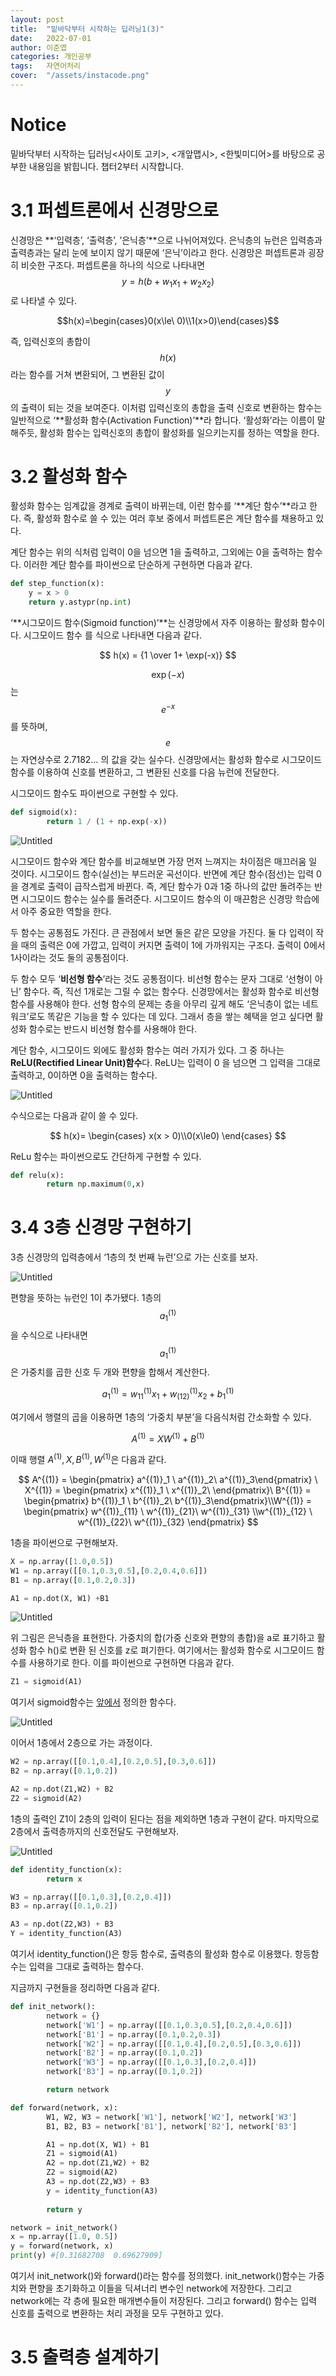 ```yaml
---
layout: post
title:  "밑바닥부터 시작하는 딥러닝1(3)"
date:   2022-07-01
author: 이준엽
categories: 개인공부
tags:	자연어처리
cover:  "/assets/instacode.png"
---
```


# Notice

밑바닥부터 시작하는 딥러닝<사이토 고키>, <개앞맵시>, <한빛미디어>를 바탕으로 공부한 내용임을 밝힙니다. 챕터2부터 시작합니다.

# 3.1 퍼셉트론에서 신경망으로

신경망은 **‘입력층’, ‘출력층’, ’은닉층’**으로 나뉘어져있다. 은닉층의 뉴런은 입력층과 출력층과는 달리 눈에 보이지 않기 때문에 ‘은닉’이라고 한다. 신경망은 퍼셉트론과 굉장히 비슷한 구조다. 퍼셉트론을 하나의 식으로 나타내면 $$y = h(b+w_1x_1+w_2x_2)$$로 나타낼 수 있다.

$$h(x)=\begin{cases}0(x\le\ 0)\\1(x>0)\end{cases}$$

즉, 입력신호의 총합이 $$h(x)$$라는 함수를 거쳐 변환되어, 그 변환된 값이 $$y$$의 출력이 되는 것을 보여준다. 이처럼 입력신호의 총합을 출력 신호로 변환하는 함수는 일반적으로 ‘**활성화 함수(Activation Function)’**라 합니다. ‘활성화’라는 이름이 말해주듯, 활성화 함수는 입력신호의 총합이 활성화를 일으키는지를 정하는 역할을 한다. 

# 3.2 활성화 함수

활성화 함수는 임계값을 경계로 출력이 바뀌는데, 이런 함수를 ‘**계단 함수’**라고 한다. 즉, 활성화 함수로 쓸 수 있는 여러 후보 중에서 퍼셉트론은 계단 함수를 채용하고 있다.

계단 함수는 위의 식처럼 입력이 0을 넘으면 1을 출력하고, 그외에는 0을 출력하는 함수다. 이러한 계단 함수를 파이썬으로 단순하게 구현하면 다음과 같다.

```python
def step_function(x):
	y = x > 0
	return y.astypr(np.int)
```

‘**시그모이드 함수(Sigmoid function)’**는 신경망에서 자주 이용하는 활성화 함수이다. 시그모이드 함수 를 식으로 나타내면 다음과 같다.

$$
h(x) = {1 \over 1+ \exp(-x)}
$$

$$\exp(-x)$$는 $$e^{-x}$$를 뜻하며, $$e$$는 자연상수로 2.7182… 의 값을 갖는 실수다. 신경망에서는 활성화 함수로 시그모이드 함수를 이용하여 신호를 변환하고, 그 변환된 신호를 다음 뉴런에 전달한다. 

시그모이드 함수도 파이썬으로 구현할 수 있다.

```python
def sigmoid(x):
		return 1 / (1 + np.exp(-x))
```

![Untitled](https://s3-us-west-2.amazonaws.com/secure.notion-static.com/f5e4d827-522e-4713-9e57-bd1e2ec90785/Untitled.png)

시그모이드 함수와 계단 함수를 비교해보면 가장 먼저 느껴지는 차이점은 매끄러움 일 것이다. 시그모이드 함수(실선)는 부드러운 곡선이다. 반면에 계단 함수(점선)는 입력 0을 경계로 출력이 급작스럽게 바뀐다. 즉, 계단 함수가 0과 1중 하나의 값만 돌려주는 반면 시그모이드 함수는 실수를 돌려준다. 시그모이드 함수의 이 매끈함은 신경망 학습에서 아주 중요한 역할을 한다. 

두 함수는 공통점도 가진다. 큰 관점에서 보면 둘은 같은 모양을 가진다. 둘 다 입력이 작을 때의 출력은 0에 가깝고, 입력이 커지면 출력이 1에 가까워지는 구조다. 출력이 0에서 1사이라는 것도 둘의 공통점이다.

두 함수 모두 ‘**비선형 함수**’라는 것도 공통점이다. 비선형 함수는 문자 그대로 ‘선형이 아닌’ 함수다. 즉, 직선 1개로는 그릴 수 없는 함수다. 신경망에서는 활성화 함수로 비선형 함수를 사용해야 한다. 선형 함수의 문제는 층을 아무리 깊게 해도 ‘은닉층이 없는 네트워크’로도 똑같은 기능을 할 수 있다는 데 있다. 그래서 층을 쌓는 혜택을 얻고 싶다면 활성화 함수로는 반드시 비선형 함수를 사용해야 한다.

계단 함수, 시그모이드 외에도 활성화 함수는 여러 가지가 있다. 그 중 하나는 **ReLU(Rectified Linear Unit)함수**다. ReLU는 입력이 0 을 넘으면 그 입력을 그대로 출력하고, 0이하면 0을 출력하는 함수다. 

![Untitled](https://s3-us-west-2.amazonaws.com/secure.notion-static.com/25273107-d097-4671-a115-59797d65012a/Untitled.png)

수식으로는 다음과 같이 쓸 수 있다. 

$$
h(x)=
\begin{cases}
x(x > 0)\\0(x\le0)
\end{cases}
$$

ReLu 함수는 파이썬으로도 간단하게 구현할 수 있다. 

```python
def relu(x):
		return np.maximum(0,x)
```

# 3.4 3층 신경망 구현하기

3층 신경망의 입력층에서 ‘1층의 첫 번째 뉴런’으로 가는 신호를 보자. 

![Untitled](https://s3-us-west-2.amazonaws.com/secure.notion-static.com/d3d590e0-3ac2-4f97-a1f1-cb5b63245b84/Untitled.png)

편향을 뜻하는 뉴런인 1이 추가됐다. 1층의 $$a_1^{(1)}$$을 수식으로 나타내면 $$a_1^{(1)}$$은 가중치를 곱한 신호 두 개와 편향을 합해서 계산한다. 

$$
a_1^{(1)} = w_{11}^{(1)}x_1 + w_{(12)}^{(1)}x_2 + b_1^{(1)}
$$

여기에서 행렬의 곱을 이용하면 1층의 ‘가중치 부분’을 다음식처럼 간소화할 수 있다.

$$
A^{(1)} = XW^{(1)} + B^{(1)}
$$

이때 행렬 $A^{(1)}, X,B^{(1)},W^{(1)}$은 다음과 같다.

$$
A^{(1)} = \begin{pmatrix} a^{(1)}_1 \ a^{(1)}_2\ a^{(1)}_3\end{pmatrix} \ X^{(1)} = \begin{pmatrix} x^{(1)}_1 \ x^{(1)}_2\ \end{pmatrix}\ B^{(1)} = \begin{pmatrix} b^{(1)}_1 \ b^{(1)}_2\ b^{(1)}_3\end{pmatrix}\\W^{(1)} = \begin{pmatrix} w^{(1)}_{11} \ w^{(1)}_{21}\ w^{(1)}_{31} \\w^{(1)}_{12} \ w^{(1)}_{22}\ w^{(1)}_{32} \end{pmatrix} 
$$

1층을 파이썬으로 구현해보자.

```python
X = np.array([1.0,0.5])
W1 = np.array([[0.1,0.3,0.5],[0.2,0.4,0.6]])
B1 = np.array([0.1,0.2,0.3])

A1 = np.dot(X, W1) +B1
```

![Untitled](https://s3-us-west-2.amazonaws.com/secure.notion-static.com/c7dd43ce-3194-4af8-9808-baf144369681/Untitled.png)

위 그림은 은닉층을 표현한다. 가중치의 합(가중 신호와 편향의 총합)을 a로 표기하고 활성화 함수 h()로 변환 된 신호를 z로 펴기한다. 여기에서는 활성화 함수로 시그모이드 함수를 사용하기로 한다. 이를 파이썬으로 구현하면 다음과 같다. 

```python
Z1 = sigmoid(A1)
```

여기서 sigmoid함수는 [앞에서](https://www.notion.so/1-3-5001f262ed934f079bd21e158e267053) 정의한 함수다. 

![Untitled](https://s3-us-west-2.amazonaws.com/secure.notion-static.com/c76c1ece-36b5-41bc-a6b8-155863e681b9/Untitled.png)

이어서 1층에서 2층으로 가는 과정이다. 

```python
W2 = np.array([[0.1,0.4],[0.2,0.5],[0.3,0.6]])
B2 = np.array([0.1,0.2])

A2 = np.dot(Z1,W2) + B2
Z2 = sigmoid(A2)
```

1층의 출력인 Z1이 2층의 입력이 된다는 점을 제외하면 1층과 구현이 같다. 마지막으로 2층에서 출력층까지의 신호전달도 구현해보자. 

![Untitled](https://s3-us-west-2.amazonaws.com/secure.notion-static.com/9841eb32-d5d8-4936-8375-0adbf8ce8445/Untitled.png)

```python
def identity_function(x):
		return x

W3 = np.array([[0.1,0.3],[0.2,0.4]])
B3 = np.array([0.1,0.2])

A3 = np.dot(Z2,W3) + B3
Y = identity_function(A3)
```

여기서 identity_function()은 항등 함수로, 출력층의 활성화 함수로 이용했다. 항등함수는 입력을 그대로 출력하는 함수다. 

지금까지 구현들을 정리하면 다음과 같다.

```python
def init_network():
		network = {}
		network['W1'] = np.array([[0.1,0.3,0.5],[0.2,0.4,0.6]])
		network['B1'] = np.array([0.1,0.2,0.3])
		network['W2'] = np.array([[0.1,0.4],[0.2,0.5],[0.3,0.6]])
		network['B2'] = np.array([0.1,0.2])
		network['W3'] = np.array([[0.1,0.3],[0.2,0.4]])
		network['B3'] = np.array([0.1,0.2])

		return network

def forward(network, x):
		W1, W2, W3 = network['W1'], network['W2'], network['W3']
		B1, B2, B3 = network['B1'], network['B2'], network['B3']

		A1 = np.dot(X, W1) + B1
		Z1 = sigmoid(A1)
		A2 = np.dot(Z1,W2) + B2
		Z2 = sigmoid(A2)
		A3 = np.dot(Z2,W3) + B3
		y = identity_function(A3)
		
		return y

network = init_network()
x = np.array([1.0, 0.5])
y = forward(network, x)
print(y) #[0.31682708  0.69627909] 
```

여기서 init_network()와 forward()라는 함수를 정의했다. init_network()함수는 가중치와 편향을 초기화하고 이들을 딕셔너리 변수인 network에 저장한다. 그리고 network에는 각 층에 필요한 매개변수들이 저장된다. 그리고 forward() 함수는 입력 신호를 출력으로 변환하는 처리 과정을 모두 구현하고 있다. 

# 3.5 출력층 설계하기